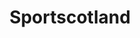 ---
schema: default
title: Sportscotland
description: Non-departmental public body. Part of Scottish Government
logo: ''
type:
- Non-Departmental Public Body
portal_url: ''
org_url: http://www.sportscotland.org.uk
twitter_handle: sportscotland
wikidata_org_qid: Q16932565
wdtk_id: sportscotland
---